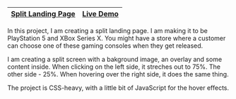 | [Split Landing Page](https://github.com/lana-20/50_Projects_in_50_Days/tree/main/SplitLandingPage) | [Live Demo](https://lana-20.github.io/split-landing-page/) |
|----|----|

In this project, I am creating a split landing page. I am making it to be PlayStation 5 and XBox Series X.
You might have a store where a customer can choose one of these gaming consoles when they get released.

I am creating a split screen with a bakground image, an overlay and some content inside.
When clicking on the left side, it streches out to 75%. The other side - 25%.
When hovering over the right side, it does the same thing.

The project is CSS-heavy, with a little bit of JavaScript for the hover effects.
